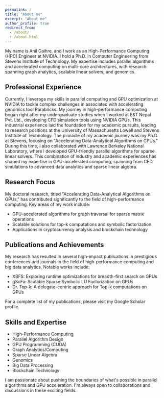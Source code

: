```yaml
---
permalink: /
title: "About me"
excerpt: "About me"
author_profile: true
redirect_from: 
  - /about/
  - /about.html
---
```


My name is Anil Gaihre, and I work as an High-Performance Computing (HPC) Engineer at NVIDIA. I hold a Ph.D. in Computer Engineering from Stevens Institute of Technology. My expertise includes parallel algorithms and accelerated computing on multi-core architectures, with research spanning graph analytics, scalable linear solvers, and genomics.

## Professional Experience

Currently, I leverage my skills in parallel computing and GPU optimization at NVIDIA to tackle complex challenges in associated with accelerating genomics tool Parabricks. My journey in high-performance computing began right after my undergraduate studies when I worked at E&T Nepal Pvt. Ltd., developing CFD simulation tools using NVIDIA GPUs. This industrial experience laid the foundation for my academic pursuits, leading to research positions at the University of Massachusetts Lowell and Stevens Institute of Technology. The pinnacle of my academic journey was my Ph.D. at Stevens, focusing on "Accelerating Data-Analytical Algorithms on GPUs." During this time, I also collaborated with Lawrence Berkeley National Laboratory, where I developed GPU-friendly parallel algorithms for sparse linear solvers. This combination of industry and academic experiences has shaped my expertise in GPU-accelerated computing, spanning from CFD simulations to advanced data analytics and sparse linear algebra.

## Research Focus

My doctoral research, titled "Accelerating Data-Analytical Algorithms on GPUs," has contributed significantly to the field of high-performance computing. Key areas of my work include:

- GPU-accelerated algorithms for graph traversal for sparse matrix operations
- Scalable solutions for top-k computations and symbolic factorization
- Applications in cryptocurrency analysis and blockchain technology

## Publications and Achievements

My research has resulted in several high-impact publications in prestigious conferences and journals in the field of high-performance computing and big data analytics. Notable works include:

- XBFS: Exploring runtime optimizations for breadth-first search on GPUs
- gSoFa: Scalable Sparse Symbolic LU Factorization on GPUs
- Dr. Top-k: A delegate-centric approach for Top-k computations on GPUs

For a complete list of my publications, please visit my Google Scholar profile.

## Skills and Expertise

- High-Performance Computing
- Parallel Algorithm Design
- GPU Programming (CUDA)
- Graph Analytics/Computing
- Sparse Linear Algebra
- Genomics
- Big Data Processing
- Blockchain Technology

I am passionate about pushing the boundaries of what's possible in parallel algorithms and GPU acceleration. I'm always open to collaborations and discussions in these exciting fields.

